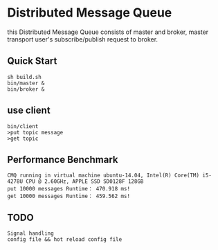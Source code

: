 Distributed Message Queue
===

this Distributed Message Queue consists of master and broker, master transport user's subscribe/publish request to broker.


Quick Start
---
    sh build.sh
    bin/master &
    bin/broker &
use client
---
    bin/client
    >put topic message
    >get topic

Performance Benchmark
---
    CMQ running in virtual machine ubuntu-14.04, Intel(R) Core(TM) i5-4278U CPU @ 2.60GHz, APPLE SSD SD0128F 128GB
    put 10000 messages Runtime： 470.918 ms!
    get 10000 messages Runtime： 459.562 ms!

TODO
---
    Signal handling
    config file && hot reload config file
